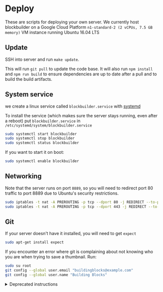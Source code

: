 # Deploy
These are scripts for deploying your own server. We currently host blockbuilder on a Google Cloud Platform `n1-standard-2 (2 vCPUs, 7.5 GB memory)` VM instance running Ubuntu 16.04 LTS


## Update
SSH into server and run `make update`.

This will run `git pull` to update the code base. It will also run `npm install` and `npm run build` to ensure dependencies are up to date after a pull and to build the build artifacts. 

## System service
we create a linux service called `blockbuilder.service` with [systemd](https://en.wikipedia.org/wiki/Systemd)

To install the service (which makes sure the server stays running, even after a reboot) put `blockbuilder.service`
in `/etc/systemd/system/blockbuilder.service`  

```bash
sudo systemctl start blockbuilder
sudo systemctl stop blockbuilder
sudo systemctl status blockbuilder
```

If you want to start it on boot:

```bash
sudo systemctl enable blockbuilder
```

## Networking
Note that the server runs on port `8889`, so you will need to redirect port 80 traffic to port 8889 due to Ubuntu's security restrictions.

```bash
sudo iptables -t nat -A PREROUTING -p tcp --dport 80 -j REDIRECT --to-port 8889
sudo iptables -t nat -A PREROUTING -p tcp --dport 443 -j REDIRECT --to-port 8443
```

## Git

If your server doesn't have it installed, you will need to get `expect`
```bash
sudo apt-get install expect
````

If you encounter an error where git is complaining about not knowing who you are when trying to save a thumbnail. Run:
```bash
sudo su root
git config --global user.email "buildingblocks@example.com"
git config --global user.name "Building Blocks"
 ```

<details>
<summary>Deprecated instructions</summary>
 
# Amazon AMI
You can install everything yourself, or use a pre-packaged AMI running Ubuntu 14.04 with everything up and running. The AMI id is `ami-d52e87be`. The user is `ubuntu` and the code is deployed in `/home/ubuntu/Code/building-blocks`. 

# Roll Your Own Server
If you wish to roll your own server, the following steps serve as a guide for getting everything up and running.

## IP Tables
Note that the server runs on port `8889`, so you will need to redirect port 80 traffic to port 8889. You can do this on ubuntu by using `iptables-persistent` and adding the following to end of `/etc/iptables/rules.v4`:
```
# Route ports to app
*nat
:PREROUTING ACCEPT [1:48]
:INPUT ACCEPT [13:816]
:OUTPUT ACCEPT [18:1447]
:POSTROUTING ACCEPT [18:1447]
-A PREROUTING -p tcp -m tcp --dport 80 -j REDIRECT --to-ports 8889
-A PREROUTING -p tcp -m tcp --dport 443 -j REDIRECT --to-ports 8443
COMMIT
#Done
```
## Upstart / Monit
The following assumes that everything is setup in `/home/ubuntu/Code/building-blocks`

### upstart
[Upstart](http://upstart.ubuntu.com/) provides a way to start / stop services.

#### building-blocks.conf
This is the upstart script which allows us to run `service building-blocks start` to startup the service. Copy to `/etc/init/building-blocks.conf`.

### monit
[Monit](https://mmonit.com/monit/) will watch processes and restart them if they stop. It is optional. 

#### monitrc
Configuration file for monit. Copy to `/etc/monit/monitrc`

### monit-building-blocks
Configuration file for watching building-blocks with monit. Copy to `/etc/monit/conf.d/building-blocks`
</details>
